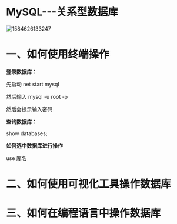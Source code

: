 # MySQL---关系型数据库

![1584626133247](C:\Users\Administrator\AppData\Roaming\Typora\typora-user-images\1584626133247.png)

# 一、如何使用终端操作

**登录数据库：**

先启动 net start mysql

然后输入 mysql -u root -p

然后会提示输入密码

**查询数据库：**

show databases;

**如何选中数据库进行操作**

use 库名



# 二、如何使用可视化工具操作数据库

# 三、如何在编程语言中操作数据库